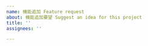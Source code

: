 ```yaml
---
name: 機能追加 Feature request
about: 機能追加要望 Suggest an idea for this project
title: ''
assignees: ''

---
```

